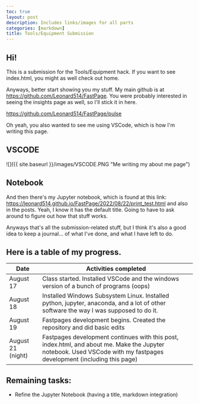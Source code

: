 ```yaml
---
toc: true
layout: post
description: Includes links/images for all parts
categories: [markdown]
title: Tools/Equipment Submission
---
```


## Hi!

This is a submission for the Tools/Equipment hack. If you want to see index.html, you might as well check out home.

Anyways, better start showing you my stuff. My main github is at https://github.com/Leonard514/FastPage. You were probably interested in seeing the insights page as well, so I'll stick it in here.

https://github.com/Leonard514/FastPage/pulse

Oh yeah, you also wanted to see me using VSCode, which is how I'm writing this page.

## VSCODE
![]({{ site.baseurl }}/images/VSCODE.PNG "Me writing my about me page")

## Notebook
And then there's my Jupyter notebook, which is found at this link: https://leonard514.github.io/FastPage/2022/08/22/print_test.html
and also in the posts. Yeah, I know it has the default title. Going to have to ask around to figure out how that stuff works.

Anyways that's all the submission-related stuff, but I think it's also a good idea to keep a journal... of what I've done, and what I have left to do.

## Here is a table of my progress.

| Date | Activities completed |
|-|-|
| August 17 | Class started. Installed VSCode and the windows version of a bunch of programs (oops)|
| August 18 | Installed Windows Subsystem Linux. Installed python, jupyter, anaconda, and a lot of other software the way I was supposed to do it.|
| August 19 | Fastpages development begins. Created the repository and did basic edits |
| August 21 (night) | Fastpages development continues with this post, index.html, and about me. Make the Jupyter notebook. Used VSCode with my fastpages development (including this page)|

## Remaining tasks:
- Refine the Jupyter Notebook (having a title, markdown integration)